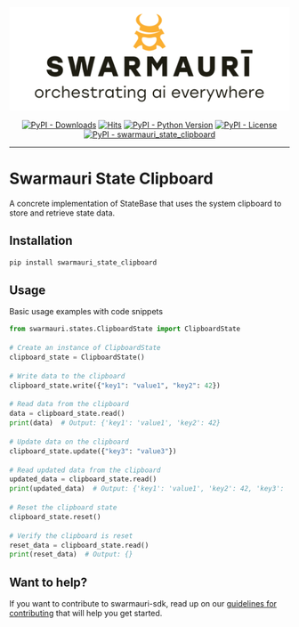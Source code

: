 
![Swamauri Logo](https://github.com/swarmauri/swarmauri-sdk/blob/3d4d1cfa949399d7019ae9d8f296afba773dfb7f/assets/swarmauri.brand.theme.svg)

<p align="center">
    <a href="https://pypi.org/project/swarmauri_state_clipboard/">
        <img src="https://img.shields.io/pypi/dm/swarmauri_state_clipboard" alt="PyPI - Downloads"/></a>
    <a href="https://hits.sh/github.com/swarmauri/swarmauri-sdk/tree/master/pkgs/community/swarmauri_state_clipboard/">
        <img alt="Hits" src="https://hits.sh/github.com/swarmauri/swarmauri-sdk/tree/master/pkgs/community/swarmauri_state_clipboard.svg"/></a>
    <a href="https://pypi.org/project/swarmauri_state_clipboard/">
        <img src="https://img.shields.io/pypi/pyversions/swarmauri_state_clipboard" alt="PyPI - Python Version"/></a>
    <a href="https://pypi.org/project/swarmauri_state_clipboard/">
        <img src="https://img.shields.io/pypi/l/swarmauri_state_clipboard" alt="PyPI - License"/></a>
    <a href="https://pypi.org/project/swarmauri_state_clipboard/">
        <img src="https://img.shields.io/pypi/v/swarmauri_state_clipboard?label=swarmauri_state_clipboard&color=green" alt="PyPI - swarmauri_state_clipboard"/></a>
</p>

---

# Swarmauri State Clipboard

A concrete implementation of StateBase that uses the system clipboard to store and retrieve state data.

## Installation

```bash
pip install swarmauri_state_clipboard
```

## Usage
Basic usage examples with code snippets
```python
from swarmauri.states.ClipboardState import ClipboardState

# Create an instance of ClipboardState
clipboard_state = ClipboardState()

# Write data to the clipboard
clipboard_state.write({"key1": "value1", "key2": 42})

# Read data from the clipboard
data = clipboard_state.read()
print(data)  # Output: {'key1': 'value1', 'key2': 42}

# Update data on the clipboard
clipboard_state.update({"key3": "value3"})

# Read updated data from the clipboard
updated_data = clipboard_state.read()
print(updated_data)  # Output: {'key1': 'value1', 'key2': 42, 'key3': 'value3'}

# Reset the clipboard state
clipboard_state.reset()

# Verify the clipboard is reset
reset_data = clipboard_state.read()
print(reset_data)  # Output: {}
```

## Want to help?

If you want to contribute to swarmauri-sdk, read up on our [guidelines for contributing](https://github.com/swarmauri/swarmauri-sdk/blob/master/contributing.md) that will help you get started.
